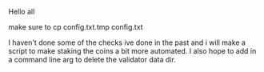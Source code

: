 Hello all

make sure to cp config.txt.tmp config.txt

I haven't done some of the checks ive done in the past and i will make a script to make staking the coins a bit more automated. I also hope to add in a command line arg to delete the validator data dir.
